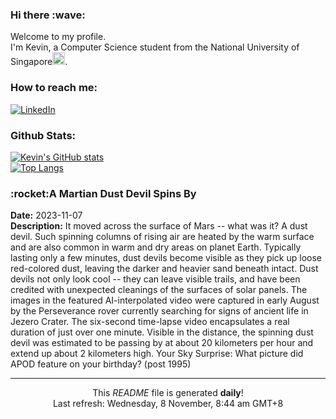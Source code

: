 <h3>Hi there :wave:</h3>

Welcome to my profile.   
I'm Kevin, a Computer Science student from the National University of Singapore<img src="https://img.icons8.com/color/96/000000/singapore-circular.png" width="20px"/>.</p>

<h3>How to reach me: </h3>
<a href="https://www.linkedin.com/in/kevin-foong/"><img alt="LinkedIn" src="https://img.shields.io/badge/linkedin-%230077B5.svg?&style=for-the-badge&logo=linkedin&logoColor=white" /></a> 

<h3>Github Stats: </h3> 

[![Kevin's GitHub stats](https://github-readme-stats.vercel.app/api?username=kevin9foong&theme=tokyonight)](https://github.com/anuraghazra/github-readme-stats) <br/>
[![Top Langs](https://github-readme-stats.vercel.app/api/top-langs/?username=kevin9foong&layout=compact&theme=tokyonight)](https://github.com/anuraghazra/github-readme-stats)

<h3>:rocket:A Martian Dust Devil Spins By</h3> 
<b>Date:</b> 2023-11-07<br/>
<b>Description:</b> It moved across the surface of Mars -- what was it? A dust devil. Such spinning columns of rising air are heated by the warm surface and are also common in warm and dry areas on planet Earth.  Typically lasting only a few minutes, dust devils become visible as they pick up loose red-colored dust, leaving the darker and heavier sand beneath intact.  Dust devils not only look cool -- they can leave visible trails, and have been credited with unexpected cleanings of the surfaces of solar panels. The images in the featured AI-interpolated video were captured in early August by the Perseverance rover currently searching for signs of ancient life in Jezero Crater. The six-second time-lapse video encapsulates a real duration of just over one minute.  Visible in the distance, the spinning dust devil was estimated to be passing by at about 20 kilometers per hour and extend up about 2 kilometers high.   Your Sky Surprise: What picture did APOD feature on your birthday? (post 1995)<br/>

------------
<p align="center">This <i>README</i> file is generated <b>daily</b>!</br>
Last refresh: Wednesday, 8 November, 8:44 am GMT+8<br />